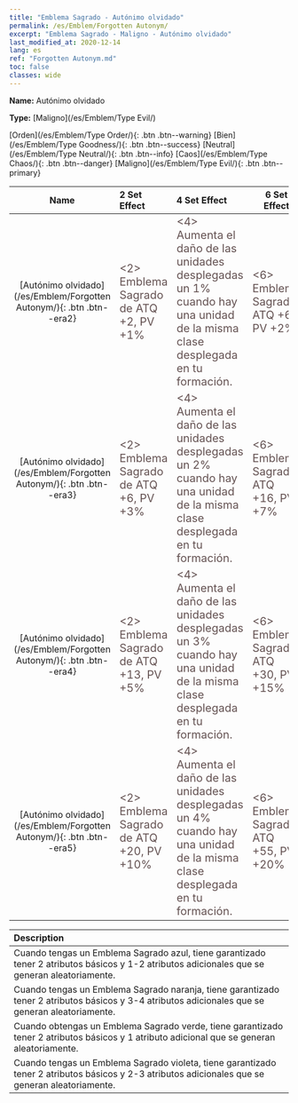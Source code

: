 ```yaml
---
title: "Emblema Sagrado - Autónimo olvidado"
permalink: /es/Emblem/Forgotten Autonym/
excerpt: "Emblema Sagrado - Maligno - Autónimo olvidado"
last_modified_at: 2020-12-14
lang: es
ref: "Forgotten Autonym.md"
toc: false
classes: wide
---
```


 **Name:** Autónimo olvidado

 **Type:** [Maligno](/es/Emblem/Type Evil/)

  [Orden](/es/Emblem/Type Order/){: .btn .btn--warning}   [Bien](/es/Emblem/Type Goodness/){: .btn .btn--success}   [Neutral](/es/Emblem/Type Neutral/){: .btn .btn--info}   [Caos](/es/Emblem/Type Chaos/){: .btn .btn--danger}   [Maligno](/es/Emblem/Type Evil/){: .btn .btn--primary} 

  |         Name            |    2 Set Effect    |   4 Set Effect   | 6 Set Effect   | 
  |:-----------------------:|:-------------------|:-----------------|----------------| 
  | [Autónimo olvidado](/es/Emblem/Forgotten Autonym/){: .btn .btn--era2} | <span style="color: #645252;font-size:20px"><2> Emblema Sagrado de ATQ +2, PV +1%</span> | <span style="color: #645252;font-size:20px"><4> Aumenta el daño de las unidades desplegadas un 1% cuando hay una unidad de la misma clase desplegada en tu formación.</span> | <span style="color: #645252;font-size:20px"><6> Emblema Sagrado ATQ +6, PV +2%</span> | 
  | [Autónimo olvidado](/es/Emblem/Forgotten Autonym/){: .btn .btn--era3} | <span style="color: #645252;font-size:20px"><2> Emblema Sagrado de ATQ +6, PV +3%</span> | <span style="color: #645252;font-size:20px"><4> Aumenta el daño de las unidades desplegadas un 2% cuando hay una unidad de la misma clase desplegada en tu formación.</span> | <span style="color: #645252;font-size:20px"><6> Emblema Sagrado ATQ +16, PV +7%</span> | 
  | [Autónimo olvidado](/es/Emblem/Forgotten Autonym/){: .btn .btn--era4} | <span style="color: #645252;font-size:20px"><2> Emblema Sagrado de ATQ +13, PV +5%</span> | <span style="color: #645252;font-size:20px"><4> Aumenta el daño de las unidades desplegadas un 3% cuando hay una unidad de la misma clase desplegada en tu formación.</span> | <span style="color: #645252;font-size:20px"><6> Emblema Sagrado ATQ +30, PV +15%</span> | 
  | [Autónimo olvidado](/es/Emblem/Forgotten Autonym/){: .btn .btn--era5} | <span style="color: #645252;font-size:20px"><2> Emblema Sagrado de ATQ +20, PV +10%</span> | <span style="color: #645252;font-size:20px"><4> Aumenta el daño de las unidades desplegadas un 4% cuando hay una unidad de la misma clase desplegada en tu formación.</span> | <span style="color: #645252;font-size:20px"><6> Emblema Sagrado ATQ +55, PV +20%</span> | 

  |         Description            | 
  |:-------------------------------|
  | Cuando tengas un Emblema Sagrado azul, tiene garantizado tener 2 atributos básicos y 1-2 atributos adicionales que se generan aleatoriamente. |
  | Cuando tengas un Emblema Sagrado naranja, tiene garantizado tener 2 atributos básicos y 3-4 atributos adicionales que se generan aleatoriamente. |
  | Cuando obtengas un Emblema Sagrado verde, tiene garantizado tener 2 atributos básicos y 1 atributo adicional que se generan aleatoriamente. |
  | Cuando tengas un Emblema Sagrado violeta, tiene garantizado tener 2 atributos básicos y 2-3 atributos adicionales que se generan aleatoriamente. |
